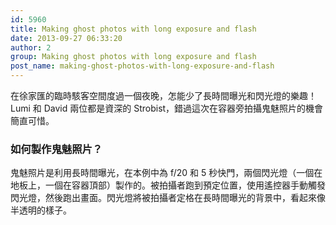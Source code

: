 ```yaml
---
id: 5960
title: Making ghost photos with long exposure and flash
date: 2013-09-27 06:33:20
author: 2
group: Making ghost photos with long exposure and flash
post_name: making-ghost-photos-with-long-exposure-and-flash
---
```


在徐家匯的臨時駭客空間度過一個夜晚，怎能少了長時間曝光和閃光燈的樂趣！Lumi 和 David 兩位都是資深的 Strobist，錯過這次在容器旁拍攝鬼魅照片的機會簡直可惜。

### 如何製作鬼魅照片？

鬼魅照片是利用長時間曝光，在本例中為 f/20 和 5 秒快門，兩個閃光燈（一個在地板上，一個在容器頂部）製作的。被拍攝者跑到預定位置，使用遙控器手動觸發閃光燈，然後跑出畫面。閃光燈將被拍攝者定格在長時間曝光的背景中，看起來像半透明的樣子。